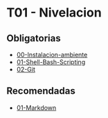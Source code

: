# T01 - Nivelacion

## Obligatorias

- [00-Instalacion-ambiente](Obligatorias/00-Instalacion-ambiente/Practico.md)
- [01-Shell-Bash-Scripting](Obligatorias/01-Shell-Bash-Scripting/Practico.md)
- [02-Git](Obligatorias/02-Git/Practico.md)

## Recomendadas

- [01-Markdown](Recomendadas/01-Markdown/Practico.md)